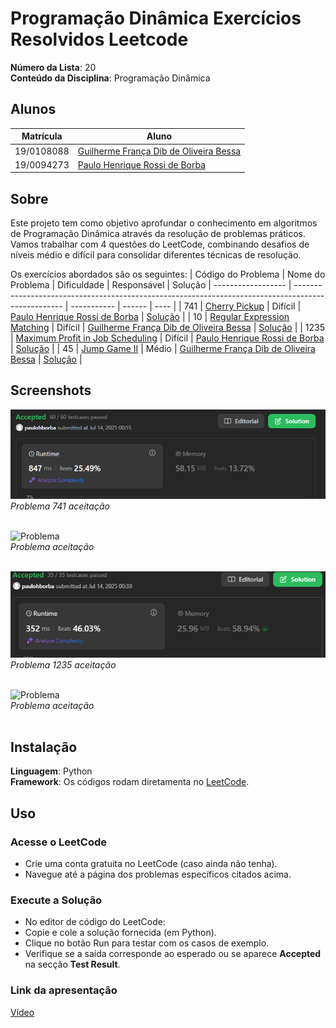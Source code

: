 # Programação Dinâmica Exercícios Resolvidos Leetcode

**Número da Lista**: 20<br>
**Conteúdo da Disciplina**: Programação Dinâmica<br>

## Alunos
|Matrícula | Aluno |
| -- | -- |
| 19/0108088  |  [Guilherme França Dib de Oliveira Bessa](https://github.com/GuiDib) |
| 19/0094273  |  [Paulo Henrique Rossi de Borba](https://github.com/paulohborba) |

## Sobre 
Este projeto tem como objetivo aprofundar o conhecimento em algoritmos de Programação Dinâmica através da resolução de problemas práticos. Vamos trabalhar com 4 questões do LeetCode, combinando desafios de níveis médio e difícil para consolidar diferentes técnicas de resolução.

Os exercícios abordados são os seguintes:
| Código do Problema | Nome do Problema                                                                                   | Dificuldade |   Responsável | Solução
| ------------------ | -------------------------------------------------------------------------------------------------- | ----------- | ------ | ---- |
| 741 | [Cherry Pickup](https://github.com/projeto-de-algoritmos-2025/PD_ExerciciosResolvidos-Leetcode/blob/581d1b03726acfc58f3b995df33a58c1cf90201b/Problema_741/problema741.md) | Difícil | [Paulo Henrique Rossi de Borba](https://github.com/paulohborba) | [Solução](https://github.com/projeto-de-algoritmos-2025/PD_ExerciciosResolvidos-Leetcode/blob/ed148c2a4cfda3ecd8ef97213489ebe7093ecc73/Problema_741/problema741.py) |
| 10  | [Regular Expression Matching](https://leetcode.com/problems/regular-expression-matching/?envType=problem-list-v2&envId=dynamic-programming )               | Difícil     | [Guilherme França Dib de Oliveira Bessa](https://github.com/GuiDib) | [Solução]( ) |
| 1235 | [Maximum Profit in Job Scheduling](https://github.com/projeto-de-algoritmos-2025/PD_ExerciciosResolvidos-Leetcode/blob/581d1b03726acfc58f3b995df33a58c1cf90201b/Problema_1235/problema1235.md) | Difícil | [Paulo Henrique Rossi de Borba](https://github.com/paulohborba) | [Solução](https://github.com/projeto-de-algoritmos-2025/PD_ExerciciosResolvidos-Leetcode/blob/ed148c2a4cfda3ecd8ef97213489ebe7093ecc73/Problema_1235/problema1235.py)  |
| 45  | [Jump Game II](https://leetcode.com/problems/jump-game-ii/?envType=problem-list-v2&envId=dynamic-programming)               | Médio       | [Guilherme França Dib de Oliveira Bessa](https://github.com/GuiDib) | [Solução]( ) |


## Screenshots
![Problema 741](https://github.com/projeto-de-algoritmos-2025/PD_ExerciciosResolvidos-Leetcode/blob/ed148c2a4cfda3ecd8ef97213489ebe7093ecc73/Problema_741/img/sol71.png) <br>
*Problema 741 aceitação* <br> <br>

![Problema  ]( ) <br>
*Problema   aceitação* <br><br>

![Problema 1235](https://github.com/projeto-de-algoritmos-2025/PD_ExerciciosResolvidos-Leetcode/blob/ed148c2a4cfda3ecd8ef97213489ebe7093ecc73/Problema_1235/img/sol1235.png) <br>
*Problema 1235 aceitação* <br> <br>

![Problema  ]( ) <br>
*Problema   aceitação* <br> <br>

## Instalação 
**Linguagem**: Python<br>
**Framework**: Os códigos rodam diretamenta no [LeetCode](https://leetcode.com/).<br>

## Uso 
### Acesse o LeetCode
- Crie uma conta gratuita no LeetCode (caso ainda não tenha).
- Navegue até a página dos problemas específicos citados acima.

### Execute a Solução
- No editor de código do LeetCode:
- Copie e cole a solução fornecida (em Python).
- Clique no botão Run para testar com os casos de exemplo.
- Verifique se a saída corresponde ao esperado ou se aparece **Accepted** na secção **Test Result**.

### Link da apresentação
[Vídeo]( ) 
